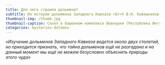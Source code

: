 ```yaml
---
title: Для чего строили дольмены?
subtitle: Из истории дольменов Западного Кавказа <br>© В.Н. Ковешников
thumbnail-img: /thumb.jpg
thumbnail-caption: Склеп в башенном комплексе Вовнушки (Республика Ингушетия)
categories: mysteries-dolmens
---
```

_«Изучение дольменов Западного Кавказа ведется около двух столетий, но приходится признать, что тайна дольменов ещё не разгадана и на данный момент мы ещё не можем безусловно объяснить природы этого чуда»_
